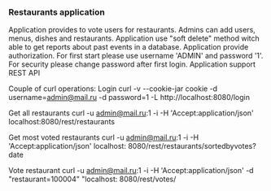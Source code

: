 ### **Restaurants application**

Application provides to vote users for restaurants. Admins can add users, menus, dishes and restaurants. Application
use "soft delete" method witch able to get reports about past events in a database. Application provide authorization.
For first start please use username 'ADMIN' and password '1'. For security please change password after first login.
Application support REST API

Couple of curl operations:
Login curl -v --cookie-jar cookie -d username=admin@mail.ru -d password=1 -L http://localhost:8080/login

Get all restaurants curl -u admin@mail.ru:1 -i -H 'Accept:application/json' localhost:8080/rest/restaurants

Get most voted restaurants curl -u admin@mail.ru:1 -i -H 'Accept:application/json' localhost:
8080/rest/restaurants/sortedbyvotes?date

Vote restaurant curl -u admin@mail.ru:1 -i -H 'Accept:application/json' -d "restaurant=100004" "localhost:
8080/rest/votes/
